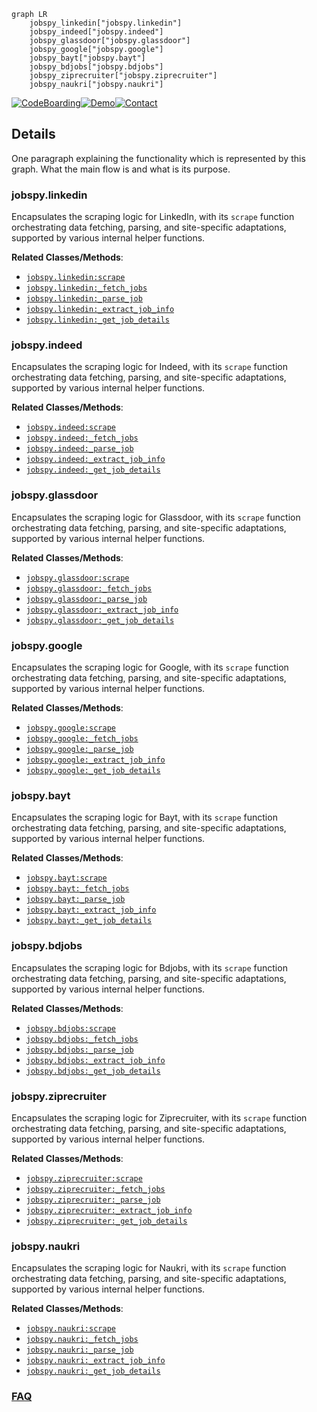 ```mermaid
graph LR
    jobspy_linkedin["jobspy.linkedin"]
    jobspy_indeed["jobspy.indeed"]
    jobspy_glassdoor["jobspy.glassdoor"]
    jobspy_google["jobspy.google"]
    jobspy_bayt["jobspy.bayt"]
    jobspy_bdjobs["jobspy.bdjobs"]
    jobspy_ziprecruiter["jobspy.ziprecruiter"]
    jobspy_naukri["jobspy.naukri"]
```

[![CodeBoarding](https://img.shields.io/badge/Generated%20by-CodeBoarding-9cf?style=flat-square)](https://github.com/CodeBoarding/GeneratedOnBoardings)[![Demo](https://img.shields.io/badge/Try%20our-Demo-blue?style=flat-square)](https://www.codeboarding.org/demo)[![Contact](https://img.shields.io/badge/Contact%20us%20-%20contact@codeboarding.org-lightgrey?style=flat-square)](mailto:contact@codeboarding.org)

## Details

One paragraph explaining the functionality which is represented by this graph. What the main flow is and what is its purpose.

### jobspy.linkedin
Encapsulates the scraping logic for LinkedIn, with its `scrape` function orchestrating data fetching, parsing, and site-specific adaptations, supported by various internal helper functions.


**Related Classes/Methods**:

- <a href="https://github.com/speedyapply/JobSpy/blob/main/jobspy/linkedin/__init__.py" target="_blank" rel="noopener noreferrer">`jobspy.linkedin:scrape`</a>
- <a href="https://github.com/speedyapply/JobSpy/blob/main/jobspy/linkedin/__init__.py" target="_blank" rel="noopener noreferrer">`jobspy.linkedin:_fetch_jobs`</a>
- <a href="https://github.com/speedyapply/JobSpy/blob/main/jobspy/linkedin/__init__.py" target="_blank" rel="noopener noreferrer">`jobspy.linkedin:_parse_job`</a>
- <a href="https://github.com/speedyapply/JobSpy/blob/main/jobspy/linkedin/__init__.py" target="_blank" rel="noopener noreferrer">`jobspy.linkedin:_extract_job_info`</a>
- <a href="https://github.com/speedyapply/JobSpy/blob/main/jobspy/linkedin/__init__.py" target="_blank" rel="noopener noreferrer">`jobspy.linkedin:_get_job_details`</a>


### jobspy.indeed
Encapsulates the scraping logic for Indeed, with its `scrape` function orchestrating data fetching, parsing, and site-specific adaptations, supported by various internal helper functions.


**Related Classes/Methods**:

- <a href="https://github.com/speedyapply/JobSpy/blob/main/jobspy/indeed/__init__.py" target="_blank" rel="noopener noreferrer">`jobspy.indeed:scrape`</a>
- <a href="https://github.com/speedyapply/JobSpy/blob/main/jobspy/indeed/__init__.py" target="_blank" rel="noopener noreferrer">`jobspy.indeed:_fetch_jobs`</a>
- <a href="https://github.com/speedyapply/JobSpy/blob/main/jobspy/indeed/__init__.py" target="_blank" rel="noopener noreferrer">`jobspy.indeed:_parse_job`</a>
- <a href="https://github.com/speedyapply/JobSpy/blob/main/jobspy/indeed/__init__.py" target="_blank" rel="noopener noreferrer">`jobspy.indeed:_extract_job_info`</a>
- <a href="https://github.com/speedyapply/JobSpy/blob/main/jobspy/indeed/__init__.py" target="_blank" rel="noopener noreferrer">`jobspy.indeed:_get_job_details`</a>


### jobspy.glassdoor
Encapsulates the scraping logic for Glassdoor, with its `scrape` function orchestrating data fetching, parsing, and site-specific adaptations, supported by various internal helper functions.


**Related Classes/Methods**:

- <a href="https://github.com/speedyapply/JobSpy/blob/main/jobspy/glassdoor/__init__.py" target="_blank" rel="noopener noreferrer">`jobspy.glassdoor:scrape`</a>
- <a href="https://github.com/speedyapply/JobSpy/blob/main/jobspy/glassdoor/__init__.py" target="_blank" rel="noopener noreferrer">`jobspy.glassdoor:_fetch_jobs`</a>
- <a href="https://github.com/speedyapply/JobSpy/blob/main/jobspy/glassdoor/__init__.py" target="_blank" rel="noopener noreferrer">`jobspy.glassdoor:_parse_job`</a>
- <a href="https://github.com/speedyapply/JobSpy/blob/main/jobspy/glassdoor/__init__.py" target="_blank" rel="noopener noreferrer">`jobspy.glassdoor:_extract_job_info`</a>
- <a href="https://github.com/speedyapply/JobSpy/blob/main/jobspy/glassdoor/__init__.py" target="_blank" rel="noopener noreferrer">`jobspy.glassdoor:_get_job_details`</a>


### jobspy.google
Encapsulates the scraping logic for Google, with its `scrape` function orchestrating data fetching, parsing, and site-specific adaptations, supported by various internal helper functions.


**Related Classes/Methods**:

- <a href="https://github.com/speedyapply/JobSpy/blob/main/jobspy/google/__init__.py" target="_blank" rel="noopener noreferrer">`jobspy.google:scrape`</a>
- <a href="https://github.com/speedyapply/JobSpy/blob/main/jobspy/google/__init__.py" target="_blank" rel="noopener noreferrer">`jobspy.google:_fetch_jobs`</a>
- <a href="https://github.com/speedyapply/JobSpy/blob/main/jobspy/google/__init__.py" target="_blank" rel="noopener noreferrer">`jobspy.google:_parse_job`</a>
- <a href="https://github.com/speedyapply/JobSpy/blob/main/jobspy/google/__init__.py" target="_blank" rel="noopener noreferrer">`jobspy.google:_extract_job_info`</a>
- <a href="https://github.com/speedyapply/JobSpy/blob/main/jobspy/google/__init__.py" target="_blank" rel="noopener noreferrer">`jobspy.google:_get_job_details`</a>


### jobspy.bayt
Encapsulates the scraping logic for Bayt, with its `scrape` function orchestrating data fetching, parsing, and site-specific adaptations, supported by various internal helper functions.


**Related Classes/Methods**:

- <a href="https://github.com/speedyapply/JobSpy/blob/main/jobspy/bayt/__init__.py" target="_blank" rel="noopener noreferrer">`jobspy.bayt:scrape`</a>
- <a href="https://github.com/speedyapply/JobSpy/blob/main/jobspy/bayt/__init__.py" target="_blank" rel="noopener noreferrer">`jobspy.bayt:_fetch_jobs`</a>
- <a href="https://github.com/speedyapply/JobSpy/blob/main/jobspy/bayt/__init__.py" target="_blank" rel="noopener noreferrer">`jobspy.bayt:_parse_job`</a>
- <a href="https://github.com/speedyapply/JobSpy/blob/main/jobspy/bayt/__init__.py" target="_blank" rel="noopener noreferrer">`jobspy.bayt:_extract_job_info`</a>
- <a href="https://github.com/speedyapply/JobSpy/blob/main/jobspy/bayt/__init__.py" target="_blank" rel="noopener noreferrer">`jobspy.bayt:_get_job_details`</a>


### jobspy.bdjobs
Encapsulates the scraping logic for Bdjobs, with its `scrape` function orchestrating data fetching, parsing, and site-specific adaptations, supported by various internal helper functions.


**Related Classes/Methods**:

- <a href="https://github.com/speedyapply/JobSpy/blob/main/jobspy/bdjobs/__init__.py" target="_blank" rel="noopener noreferrer">`jobspy.bdjobs:scrape`</a>
- <a href="https://github.com/speedyapply/JobSpy/blob/main/jobspy/bdjobs/__init__.py" target="_blank" rel="noopener noreferrer">`jobspy.bdjobs:_fetch_jobs`</a>
- <a href="https://github.com/speedyapply/JobSpy/blob/main/jobspy/bdjobs/__init__.py" target="_blank" rel="noopener noreferrer">`jobspy.bdjobs:_parse_job`</a>
- <a href="https://github.com/speedyapply/JobSpy/blob/main/jobspy/bdjobs/__init__.py" target="_blank" rel="noopener noreferrer">`jobspy.bdjobs:_extract_job_info`</a>
- <a href="https://github.com/speedyapply/JobSpy/blob/main/jobspy/bdjobs/__init__.py" target="_blank" rel="noopener noreferrer">`jobspy.bdjobs:_get_job_details`</a>


### jobspy.ziprecruiter
Encapsulates the scraping logic for Ziprecruiter, with its `scrape` function orchestrating data fetching, parsing, and site-specific adaptations, supported by various internal helper functions.


**Related Classes/Methods**:

- <a href="https://github.com/speedyapply/JobSpy/blob/main/jobspy/ziprecruiter/__init__.py" target="_blank" rel="noopener noreferrer">`jobspy.ziprecruiter:scrape`</a>
- <a href="https://github.com/speedyapply/JobSpy/blob/main/jobspy/ziprecruiter/__init__.py" target="_blank" rel="noopener noreferrer">`jobspy.ziprecruiter:_fetch_jobs`</a>
- <a href="https://github.com/speedyapply/JobSpy/blob/main/jobspy/ziprecruiter/__init__.py" target="_blank" rel="noopener noreferrer">`jobspy.ziprecruiter:_parse_job`</a>
- <a href="https://github.com/speedyapply/JobSpy/blob/main/jobspy/ziprecruiter/__init__.py" target="_blank" rel="noopener noreferrer">`jobspy.ziprecruiter:_extract_job_info`</a>
- <a href="https://github.com/speedyapply/JobSpy/blob/main/jobspy/ziprecruiter/__init__.py" target="_blank" rel="noopener noreferrer">`jobspy.ziprecruiter:_get_job_details`</a>


### jobspy.naukri
Encapsulates the scraping logic for Naukri, with its `scrape` function orchestrating data fetching, parsing, and site-specific adaptations, supported by various internal helper functions.


**Related Classes/Methods**:

- <a href="https://github.com/speedyapply/JobSpy/blob/main/jobspy/naukri/__init__.py" target="_blank" rel="noopener noreferrer">`jobspy.naukri:scrape`</a>
- <a href="https://github.com/speedyapply/JobSpy/blob/main/jobspy/naukri/__init__.py" target="_blank" rel="noopener noreferrer">`jobspy.naukri:_fetch_jobs`</a>
- <a href="https://github.com/speedyapply/JobSpy/blob/main/jobspy/naukri/__init__.py" target="_blank" rel="noopener noreferrer">`jobspy.naukri:_parse_job`</a>
- <a href="https://github.com/speedyapply/JobSpy/blob/main/jobspy/naukri/__init__.py" target="_blank" rel="noopener noreferrer">`jobspy.naukri:_extract_job_info`</a>
- <a href="https://github.com/speedyapply/JobSpy/blob/main/jobspy/naukri/__init__.py" target="_blank" rel="noopener noreferrer">`jobspy.naukri:_get_job_details`</a>




### [FAQ](https://github.com/CodeBoarding/GeneratedOnBoardings/tree/main?tab=readme-ov-file#faq)